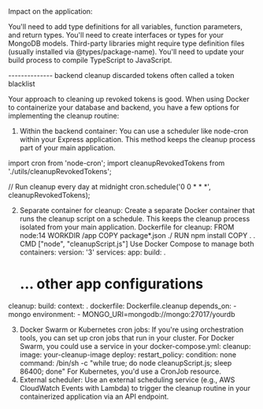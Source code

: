 Impact on the application:

You'll need to add type definitions for all variables, function parameters, and return types.
You'll need to create interfaces or types for your MongoDB models.
Third-party libraries might require type definition files (usually installed via @types/package-name).
You'll need to update your build process to compile TypeScript to JavaScript.


-------------- backend cleanup discarded tokens often called a token blacklist

Your approach to cleaning up revoked tokens is good. When using Docker to containerize your database and backend, you have a few options for implementing the cleanup routine:

1. Within the backend container:
You can use a scheduler like node-cron within your Express application. This method keeps the cleanup process part of your main application.

import cron from 'node-cron';
import cleanupRevokedTokens from './utils/cleanupRevokedTokens';

// Run cleanup every day at midnight
cron.schedule('0 0 * * *', cleanupRevokedTokens);

2. Separate container for cleanup:
Create a separate Docker container that runs the cleanup script on a schedule. This keeps the cleanup process isolated from your main application.
Dockerfile for cleanup:
FROM node:14
WORKDIR /app
COPY package*.json ./
RUN npm install
COPY . .
CMD ["node", "cleanupScript.js"]
Use Docker Compose to manage both containers:
version: '3'
services:
  app:
    build: .
    # ... other app configurations
  cleanup:
    build: 
      context: .
      dockerfile: Dockerfile.cleanup
    depends_on:
      - mongo
    environment:
      - MONGO_URI=mongodb://mongo:27017/yourdb

3. Docker Swarm or Kubernetes cron jobs:
If you're using orchestration tools, you can set up cron jobs that run in your cluster.
For Docker Swarm, you could use a service in your docker-compose.yml:
cleanup:
  image: your-cleanup-image
  deploy:
    restart_policy:
      condition: none
  command: /bin/sh -c "while true; do node cleanupScript.js; sleep 86400; done"
For Kubernetes, you'd use a CronJob resource.
4. External scheduler:
Use an external scheduling service (e.g., AWS CloudWatch Events with Lambda) to trigger the cleanup routine in your containerized application via an API endpoint.
